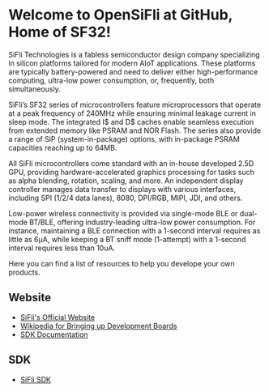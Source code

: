 # Welcome to OpenSiFli at GitHub, Home of SF32!

SiFli Technologies is a fabless semiconductor design company specializing in silicon platforms tailored for modern AIoT applications. These platforms are typically battery-powered and need to deliver either high-performance computing, ultra-low power consumption, or, frequently, both simultaneously.

SiFli’s SF32 series of microcontrollers feature microprocessors that operate at a peak frequency of 240MHz while ensuring minimal leakage current in sleep mode. The integrated I$ and D$ caches enable seamless execution from extended memory like PSRAM and NOR Flash. The series also provide a range of SiP (system-in-package) options, with in-package PSRAM capacities reaching up to 64MB.

All SiFli microcontrollers come standard with an in-house developed 2.5D GPU, providing hardware-accelerated graphics processing for tasks such as alpha blending, rotation, scaling, and more. An independent display controller manages data transfer to displays with various interfaces, including SPI (1/2/4 data lanes), 8080, DPI/RGB, MIPI, JDI, and others.

Low-power wireless connectivity is provided via single-mode BLE or dual-mode BT/BLE, offering industry-leading ultra-low power consumption. For instance, maintaining a BLE connection with a 1-second interval requires as little as 6µA, while keeping a BT sniff mode (1-attempt) with a 1-second interval requires less than 10uA.

Here you can find a list of resources to help you develope your own products.

## Website

* [SiFli's Official Website](https://www.sifli.com/)
* [Wikipedia for Bringing up Development Boards](https://wiki.sifli.com/)
* [SDK Documentation](https://docs.sifli.com/)

## SDK

* [SiFli SDK](https://github.com/OpenSiFli/SiFli-SDK)

